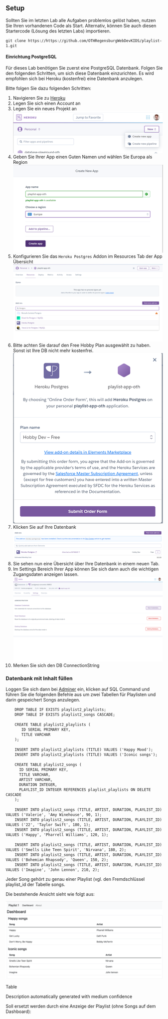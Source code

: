 ## Setup

Sollten Sie im letzten Lab alle Aufgaben problemlos gelöst haben, nutzen Sie Ihren vorhandenen Code als Start.
Alternativ, können Sie auch diesen Startercode (Lösung des letzten Labs) importieren.
~~~shell
git clone https://https://github.com/OTHRegensburgWebDevKIDS/playlist-1.git
~~~

#### Einrichtung PostgreSQL

Für dieses Lab benötigen Sie zuerst eine PostgreSQL Datenbank. Folgen Sie den folgenden Schritten, um sich diese Datenbank einzurichten.
Es wird empfohlen sich bei Heroku (kostenfrei) eine Datenbank anzulegen. 

Bitte folgen Sie dazu folgenden Schritten: 

1. Navigieren Sie zu [Heroku](https://www.heroku.com/)
2. Legen Sie sich einen Account an 
3. Legen Sie ein neues Projekt an
![img_1.png](img/img_1.png)
4. Geben Sie Ihrer App einen Guten Namen und wählen Sie Europa als Region
![img_2.png](img/img_2.png)
5. Konfigurieren Sie das `Heroku Postgres` Addon im Resources Tab der App Übersicht
![img_3.png](img/img_3.png)
6. Bitte achten Sie darauf den Free Hobby Plan ausgewählt zu haben. Sonst ist Ihre DB nicht mehr kostenfrei.
![img_4.png](img/img_4.png)
7. Klicken Sie auf Ihre Datenbank
![img_5.png](img/img_5.png)
8. Sie sehen nun eine Übersicht über Ihre Datenbank in einem neuen Tab.
9. Im Settings Bereich Ihrer App können Sie sich dann auch die wichtigen Zugangsdaten anzeigen lassen. 
![img_6.png](img/img_6.png)
10. Merken Sie sich den DB ConnectionString 

### Datenbank mit Inhalt füllen


Loggen Sie sich dann bei [Adminer](https://adminer.cs50.net/) ein, klicken auf SQL Command und führen Sie die folgenden Befehle aus um zwei Tabellen für Playlisten und darin gespeichert Songs anzulegen. 

~~~ shell
    DROP TABLE IF EXISTS playlist2_playlists; 
    DROP TABLE IF EXISTS playlist2_songs CASCADE; 
     
    CREATE TABLE playlist2_playlists ( 
       ID SERIAL PRIMARY KEY, 
       TITLE VARCHAR 
    ); 
     
    INSERT INTO playlist2_playlists (TITLE) VALUES ('Happy Mood'); 
    INSERT INTO playlist2_playlists (TITLE) VALUES ('Iconic songs'); 
     
    CREATE TABLE playlist2_songs ( 
      ID SERIAL PRIMARY KEY, 
      TITLE VARCHAR, 
      ARTIST VARCHAR, 
      DURATION INTEGER, 
      PLAYLIST_ID INTEGER REFERENCES playlist_playlists ON DELETE CASCADE 
    ); 
     
    INSERT INTO playlist2_songs (TITLE, ARTIST, DURATION, PLAYLIST_ID) VALUES ('Valerie', 'Amy Winehouse', 90, 1); 
    INSERT INTO playlist2_songs (TITLE, ARTIST, DURATION, PLAYLIST_ID) VALUES ('22', 'Taylor Swift', 180, 1); 
    INSERT INTO playlist2_songs (TITLE, ARTIST, DURATION, PLAYLIST_ID) VALUES ('Happy', 'Pharrell Williams', 120, 1); 
     
    INSERT INTO playlist2_songs (TITLE, ARTIST, DURATION, PLAYLIST_ID) VALUES ('Smells Like Teen Spirit', 'Nirvana', 180, 2); 
    INSERT INTO playlist2_songs (TITLE, ARTIST, DURATION, PLAYLIST_ID) VALUES ('Bohemian Rhapsody', 'Queen', 150, 2); 
    INSERT INTO playlist2_songs (TITLE, ARTIST, DURATION, PLAYLIST_ID) VALUES ('Imagine', 'John Lennon', 210, 2); 
~~~



Jeder Song gehört zu genau einer Playlist (vgl. den Fremdschlüssel playlist_id der Tabelle songs.





Die bestehende Ansicht sieht wie folgt aus:

![img.png](img/Bestehend.png)


Table

Description automatically generated with medium confidence



Soll ersetzt werden durch eine Anzeige der Playlist (ohne Songs auf dem Dashboard):
